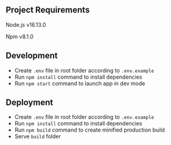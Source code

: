 ## Project Requirements

Node.js v16.13.0

Npm v8.1.0 

## Development

- Create `.env` file in root folder according to `.env.example`
- Run `npm install` command to install dependencies
- Run `npm start` command to launch app in dev mode

## Deployment

- Create `.env` file in root folder according to `.env.example`
- Run `npm install` command to install dependencies
- Run `npm build` command to create minified production build
- Serve `build` folder
